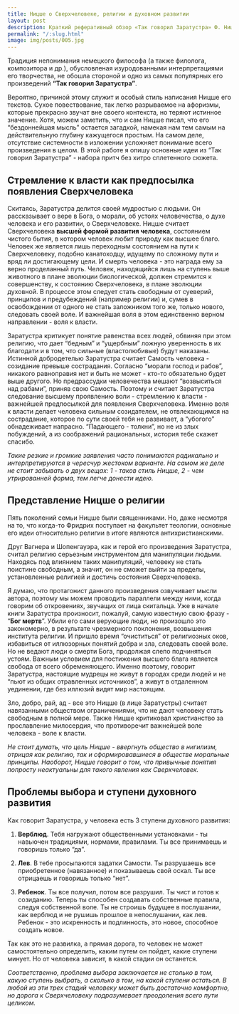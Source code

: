 ```yaml
---
title: Ницше о Сверхчеловеке, религии и духовном развитии
layout: post
description: Краткий реферативный обзор «Так говорил Заратустра» Ф. Ницше
permalink: "/:slug.html"
image: img/posts/005.jpg
---
```


Традиция непонимания немецкого философа (а также филолога, композитора и др.), обусловленая изуродованными интерпретациями его творчества, не обошла стороной и одно из самых популярных его произведений **“Так говорил Заратустра”**.

Вероятно, причиной этому служит и особый стиль написания Ницше его текстов. Сухое повествование, так легко разрываемое на афоризмы, которые прекрасно звучат вне своего контекста, но теряют истинное значение. Хотя, можем заметить, что и сам Ницше писал, что его “бездоннейшая мысль” остается загадкой, намекая нам тем самым на действительную глубину кажущегося простым. На самом деле, отсутствие системности в изложении усложняет понимание всего произведения в целом. В этой работе я опишу основные идеи из “Так говорил Заратустра” - набора притч без хитро сплетенного сюжета.

## Стремление к власти как предпосылка появления Сверхчеловека

Скитаясь, Заратустра делится своей мудростью с людьми. Он рассказывает о вере в Бога, о морали, об устоях человечества, о духе человека и его развитии, о Сверхчеловеке. Ницше считает Сверхчеловека **высшей формой развития человека**, состоянием чистого бытия, в котором человек любит природу как высшее благо. Человек же является лишь переходным состоянием на пути к Сверхчеловеку, подобно канатоходцу, идущему по сложному пути и вряд ли достигающему цели. И смерть человека - это награда ему за верно проделанный путь. Человек, находящийся лишь на ступень выше животного в плане эволюции биологической, должен стремится к совершенству, к состоянию Сверхчеловека, в плане эволюции духовной. В процессе этом следует стать свободным от суеверий, принципов и предубеждений (например религии) и, сумев в освобождении от одного не стать заложником того же, только нового, следовать своей воле. И важнейшая воля в этом единственно верном направлении - воля к власти.

Заратустра критикует понятие равенства всех людей, обвиняя при этом религию, что дает “бедным” и “ущербным” ложную уверенность в их благодати и в том, что сильные (властолюбивые) будут наказаны. Истинной добродетелью Заратустра считает Самость человека - созидание превыше сострадания. Согласно “морали господ и рабов”, никакого равноправия нет и быть не может - кто-то обязательно будет выше другого. Но предрассудки человечества мешают “возвыситься над рабами”, приняв свою Самость. Поэтому и считает Заратустра следование высшему проявлению воли - стремлению к власти - важнейшей предпосылкой для появления Сверхчеловека. Именно воля к власти делает человека сильным созидателем, не отвлекающимся на сострадание, которое по сути своей тебя не развивает, а “убогого” обнадеживает напрасно. “Падающего - толкни”, но не из злых побуждений, а из соображений рациональных, история тебе скажет спасибо.

*Такие резкие и громкие заявления часто понимаются радикально и интерпретируются в чересчур жестоком варианте. На самом же деле не стоит забывать о двух вещах: 1 - таков стиль Ницше, 2 - чем утрированней форма, тем легче донести идею.*

## Представление Ницше о религии

Пять поколений семьи Ницше были священниками. Но, даже несмотря на то, что когда-то Фридрих поступает на факультет теологии, основные его идеи относительно религии в итоге являются антихристианскими.

Друг Вагнера и Шопенгауэра, как и герой его произведения Заратустра, считал религию серьезным инструментом для манипуляции людьми. Находясь под влиянием таких манипуляций, человеку не стать поистине свободным, а значит, он не сможет выйти за пределы, установленные религией и достичь состояния Сверхчеловека.

Я думаю, что протагонист данного произведения озвучивает мысли автора, поэтому мы можем проводить параллели между ними, когда говорим об откровениях, звучащих от лица скитальца. Уже в начале книги Заратустра произносит, пожалуй, самую известную свою фразу - “**Бог мертв**”. Убили его сами верующие люди, но произошло это закономерно, в результате чрезмерного поклонения, возвышения института религии. И пришло время “очиститься” от религиозных оков, избавиться от иллюзорных понятий добра и зла, следовать своей воле. Но не ведают люди о смерти Бога, продолжая слепо подчиняться устоям. Важным условием для постижения высшего блага является свобода от всего обременяющего. Именно поэтому, говорит Заратустра, настоящие мудрецы не живут в городах среди людей и не “пьют из общих отравленных источников”, а живут в отдаленном уединении, где без иллюзий видят мир настоящим.

Зло, добро, рай, ад - все это Ницше (в лице Заратустры) считает навязанными обществом ограничениями, что не дают человеку стать свободным в полной мере. Также Ницше критиковал христианство за прославление милосердия, что противоречит важнейшей воле человека - воле к власти.

*Не стоит думать, что цель Ницше - ввергнуть общество в нигилизм, отрицая как религию, так и сформировавшиеся в обществе моральные принципы. Наоборот, Ницше говорит о том, что привычные понятия попросту неактуальны для такого явления как Сверхчеловек.*

## Проблемы выбора и ступени духовного развития

Как говорит Заратустра, у человека есть 3 ступени духовного развития:

1.  **Верблюд**. Тебя нагружают общественными установками - ты навьючен традициями, нормами, правилами. Ты все принимаешь и говоришь только “да”.
    
2.  **Лев**. В тебе просыпаются задатки Самости. Ты разрушаешь все приобретенное (навязанное) и показываешь свой оскал. Ты все отрицаешь и говоришь только “нет”.
    
3.  **Ребенок**. Ты все получил, потом все разрушил. Ты чист и готов к созиданию. Теперь ты способен создавать собственные правила, следуя собственной воле. Ты не строишь будущее в послушании, как верблюд и не рушишь прошлое в непослушании, как лев. Ребенок - это искренность и подлинность, это новое, способное создать новое.

Так как это не развилка, а прямая дорога, то человек не может самостоятельно определить, каким путем он пойдет, какие ступени минует. Но от человека зависит, в какой стадии он останется.

*Соответственно, проблема выбора заключается не столько в том, какую ступень выбрать, а сколько в том, на какой ступени остаться. В любой из эти трех стадий человеку может быть достаточно комфортно, но дорога к Сверхчеловеку подразумевает преодоления всего пути целиком.*
